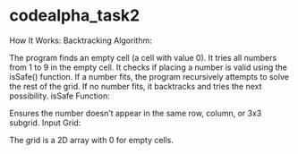 # codealpha_task2
How It Works:
Backtracking Algorithm:

The program finds an empty cell (a cell with value 0).
It tries all numbers from 1 to 9 in the empty cell.
It checks if placing a number is valid using the isSafe() function.
If a number fits, the program recursively attempts to solve the rest of the grid.
If no number fits, it backtracks and tries the next possibility.
isSafe Function:

Ensures the number doesn’t appear in the same row, column, or 3x3 subgrid.
Input Grid:

The grid is a 2D array with 0 for empty cells.
